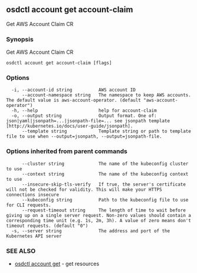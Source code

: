 ## osdctl account get account-claim

Get AWS Account Claim CR

### Synopsis

Get AWS Account Claim CR

```
osdctl account get account-claim [flags]
```

### Options

```
  -i, --account-id string          AWS account ID
      --account-namespace string   The namespace to keep AWS accounts. The default value is aws-account-operator. (default "aws-account-operator")
  -h, --help                       help for account-claim
  -o, --output string              Output format. One of: json|yaml|jsonpath=...|jsonpath-file=... see jsonpath template [http://kubernetes.io/docs/user-guide/jsonpath].
      --template string            Template string or path to template file to use when --output=jsonpath, --output=jsonpath-file.
```

### Options inherited from parent commands

```
      --cluster string             The name of the kubeconfig cluster to use
      --context string             The name of the kubeconfig context to use
      --insecure-skip-tls-verify   If true, the server's certificate will not be checked for validity. This will make your HTTPS connections insecure
      --kubeconfig string          Path to the kubeconfig file to use for CLI requests.
      --request-timeout string     The length of time to wait before giving up on a single server request. Non-zero values should contain a corresponding time unit (e.g. 1s, 2m, 3h). A value of zero means don't timeout requests. (default "0")
  -s, --server string              The address and port of the Kubernetes API server
```

### SEE ALSO

* [osdctl account get](osdctl_account_get.md)	 - get resources

